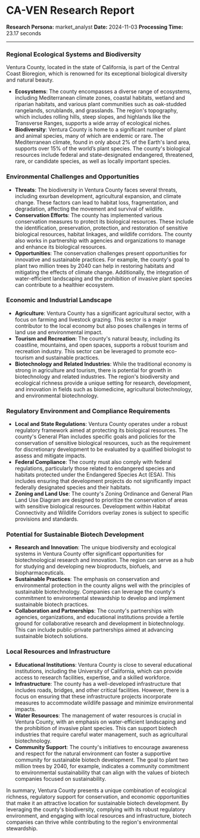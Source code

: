 # CA-VEN Research Report

**Research Persona:** market_analyst
**Date:** 2024-11-03
**Processing Time:** 23.17 seconds

---

### Regional Ecological Systems and Biodiversity

Ventura County, located in the state of California, is part of the Central Coast Bioregion, which is renowned for its exceptional biological diversity and natural beauty.

- **Ecosystems**: The county encompasses a diverse range of ecosystems, including Mediterranean climate zones, coastal habitats, wetland and riparian habitats, and various plant communities such as oak-studded rangelands, scrublands, and grasslands. The region's topography, which includes rolling hills, steep slopes, and highlands like the Transverse Ranges, supports a wide array of ecological niches.
- **Biodiversity**: Ventura County is home to a significant number of plant and animal species, many of which are endemic or rare. The Mediterranean climate, found in only about 2% of the Earth's land area, supports over 15% of the world’s plant species. The county's biological resources include federal and state-designated endangered, threatened, rare, or candidate species, as well as locally important species.

### Environmental Challenges and Opportunities

- **Threats**: The biodiversity in Ventura County faces several threats, including exurban development, agricultural expansion, and climate change. These factors can lead to habitat loss, fragmentation, and degradation, affecting the movement and survival of wildlife.
- **Conservation Efforts**: The county has implemented various conservation measures to protect its biological resources. These include the identification, preservation, protection, and restoration of sensitive biological resources, habitat linkages, and wildlife corridors. The county also works in partnership with agencies and organizations to manage and enhance its biological resources.
- **Opportunities**: The conservation challenges present opportunities for innovative and sustainable practices. For example, the county's goal to plant two million trees by 2040 can help in restoring habitats and mitigating the effects of climate change. Additionally, the integration of water-efficient landscaping and the prohibition of invasive plant species can contribute to a healthier ecosystem.

### Economic and Industrial Landscape

- **Agriculture**: Ventura County has a significant agricultural sector, with a focus on farming and livestock grazing. This sector is a major contributor to the local economy but also poses challenges in terms of land use and environmental impact.
- **Tourism and Recreation**: The county's natural beauty, including its coastline, mountains, and open spaces, supports a robust tourism and recreation industry. This sector can be leveraged to promote eco-tourism and sustainable practices.
- **Biotechnology and Related Industries**: While the traditional economy is strong in agriculture and tourism, there is potential for growth in biotechnology and related industries. The region's biodiversity and ecological richness provide a unique setting for research, development, and innovation in fields such as biomedicine, agricultural biotechnology, and environmental biotechnology.

### Regulatory Environment and Compliance Requirements

- **Local and State Regulations**: Ventura County operates under a robust regulatory framework aimed at protecting its biological resources. The county's General Plan includes specific goals and policies for the conservation of sensitive biological resources, such as the requirement for discretionary development to be evaluated by a qualified biologist to assess and mitigate impacts.
- **Federal Compliance**: The county must also comply with federal regulations, particularly those related to endangered species and habitats protected under the Endangered Species Act (ESA). This includes ensuring that development projects do not significantly impact federally designated species and their habitats.
- **Zoning and Land Use**: The county's Zoning Ordinance and General Plan Land Use Diagram are designed to prioritize the conservation of areas with sensitive biological resources. Development within Habitat Connectivity and Wildlife Corridors overlay zones is subject to specific provisions and standards.

### Potential for Sustainable Biotech Development

- **Research and Innovation**: The unique biodiversity and ecological systems in Ventura County offer significant opportunities for biotechnological research and innovation. The region can serve as a hub for studying and developing new bioproducts, biofuels, and biopharmaceuticals.
- **Sustainable Practices**: The emphasis on conservation and environmental protection in the county aligns well with the principles of sustainable biotechnology. Companies can leverage the county's commitment to environmental stewardship to develop and implement sustainable biotech practices.
- **Collaboration and Partnerships**: The county's partnerships with agencies, organizations, and educational institutions provide a fertile ground for collaborative research and development in biotechnology. This can include public-private partnerships aimed at advancing sustainable biotech solutions.

### Local Resources and Infrastructure

- **Educational Institutions**: Ventura County is close to several educational institutions, including the University of California, which can provide access to research facilities, expertise, and a skilled workforce.
- **Infrastructure**: The county has a well-developed infrastructure that includes roads, bridges, and other critical facilities. However, there is a focus on ensuring that these infrastructure projects incorporate measures to accommodate wildlife passage and minimize environmental impacts.
- **Water Resources**: The management of water resources is crucial in Ventura County, with an emphasis on water-efficient landscaping and the prohibition of invasive plant species. This can support biotech industries that require careful water management, such as agricultural biotechnology.
- **Community Support**: The county's initiatives to encourage awareness and respect for the natural environment can foster a supportive community for sustainable biotech development. The goal to plant two million trees by 2040, for example, indicates a community commitment to environmental sustainability that can align with the values of biotech companies focused on sustainability.

In summary, Ventura County presents a unique combination of ecological richness, regulatory support for conservation, and economic opportunities that make it an attractive location for sustainable biotech development. By leveraging the county's biodiversity, complying with its robust regulatory environment, and engaging with local resources and infrastructure, biotech companies can thrive while contributing to the region's environmental stewardship.